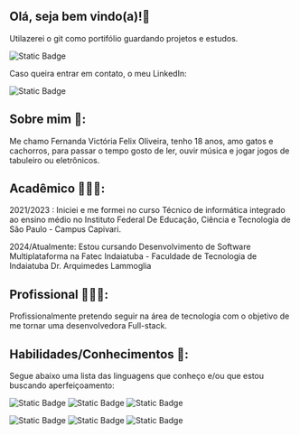 ## Olá, seja bem vindo(a)!👋
Utilazerei o git como portifólio guardando projetos e estudos.

<img alt="Static Badge" src="https://img.shields.io/badge/GitHub-FernandaVFelix-%23202020?style=flat-square&logo=github&logoColor=%23202020&labelColor=%23E0E0E0&link=https%3A%2F%2Fgithub.com%2FFernandaVFelix">

Caso queira entrar em contato, o meu LinkedIn:

<img alt="Static Badge" src="https://img.shields.io/badge/LinkedIn-Fernanda Victória Felix-%236666FF?style=flat-square&logo=linkedin&logoColor=%236666FF&labelColor=%23E0E0E0&link=https%3A%2F%2Fwww.linkedin.com%2Fin%2Ffernanda-vict%25C3%25B3ria-felix-2b8194245%3Futm_source%3Dshare%26utm_campaign%3Dshare_via%26utm_content%3Dprofile%26utm_medium%3Dandroid_app">


## Sobre mim 📝:
Me chamo Fernanda Victória Felix Oliveira, tenho 18 anos, 
amo gatos e cachorros, para passar o tempo gosto de ler, ouvir música e jogar jogos de tabuleiro ou eletrônicos.


## Acadêmico 👩🏻‍🎓:
2021/2023 : Iniciei e me formei no curso Técnico de informática integrado ao ensino médio no Instituto Federal De Educação, Ciência e Tecnologia de 
São Paulo - Campus Capivari.

2024/Atualmente: Estou cursando Desenvolvimento de Software Multiplataforma na Fatec Indaiatuba - Faculdade de Tecnologia de Indaiatuba Dr. Arquimedes Lammoglia


## Profissional 👩🏻‍💻:
Profissionalmente pretendo seguir na área de tecnologia com o objetivo de me tornar uma desenvolvedora Full-stack.

## Habilidades/Conhecimentos 💭:
Segue abaixo uma lista das linguagens que conheço e/ou que estou buscando aperfeiçoamento:

<img alt="Static Badge" src="https://img.shields.io/badge/%20%20Python-%23FFFFFF?logo=python&logoSize=auto"> <img alt="Static Badge" src="https://img.shields.io/badge/%20%20PHP-%23FFFFFF?logo=php&logoSize=auto"> <img alt="Static Badge" src="https://img.shields.io/badge/%20%20HTML5-%23FFFFFF?logo=html5&logoSize=auto">

<img alt="Static Badge" src="https://img.shields.io/badge/%20%20JavaScript-%23FFFFFF?logo=javascript&logoSize=auto"> <img alt="Static Badge" src="https://img.shields.io/badge/%20%20CSS3-%23FFFFFF?logo=css3&logoColor=%23000000&logoSize=auto"> <img alt="Static Badge" src="https://img.shields.io/badge/%20%20MYSQL-%23FFFFFF?logo=mysql&logoSize=auto">
